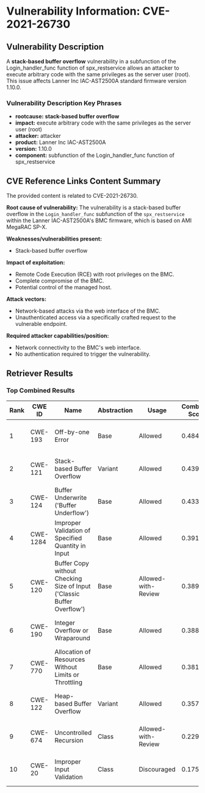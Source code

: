 # Vulnerability Information: CVE-2021-26730

## Vulnerability Description
A **stack-based buffer overflow** vulnerability in a subfunction of the Login_handler_func function of spx_restservice allows an attacker to execute arbitrary code with the same privileges as the server user (root). This issue affects Lanner Inc IAC-AST2500A standard firmware version 1.10.0.

### Vulnerability Description Key Phrases
- **rootcause:** **stack-based buffer overflow**
- **impact:** execute arbitrary code with the same privileges as the server user (root)
- **attacker:** attacker
- **product:** Lanner Inc IAC-AST2500A
- **version:** 1.10.0
- **component:** subfunction of the Login_handler_func function of spx_restservice

## CVE Reference Links Content Summary
The provided content is related to CVE-2021-26730.

**Root cause of vulnerability:**
The vulnerability is a stack-based buffer overflow in the `Login_handler_func` subfunction of the `spx_restservice` within the Lanner IAC-AST2500A's BMC firmware, which is based on AMI MegaRAC SP-X.

**Weaknesses/vulnerabilities present:**
- Stack-based buffer overflow

**Impact of exploitation:**
- Remote Code Execution (RCE) with root privileges on the BMC.
- Complete compromise of the BMC.
- Potential control of the managed host.

**Attack vectors:**
- Network-based attacks via the web interface of the BMC.
- Unauthenticated access via a specifically crafted request to the vulnerable endpoint.

**Required attacker capabilities/position:**
- Network connectivity to the BMC's web interface.
- No authentication required to trigger the vulnerability.

## Retriever Results

### Top Combined Results

| Rank | CWE ID | Name | Abstraction | Usage | Combined Score | Retrievers | Individual Scores |
|------|--------|------|-------------|-------|---------------|------------|-------------------|
| 1 | CWE-193 | Off-by-one Error | Base | Allowed | 0.4844 | sparse, graph | sparse: 0.222, graph: 1.000 |
| 2 | CWE-121 | Stack-based Buffer Overflow | Variant | Allowed | 0.4393 | dense, sparse | dense: 0.620, sparse: 0.289 |
| 3 | CWE-124 | Buffer Underwrite ('Buffer Underflow') | Base | Allowed | 0.4337 | sparse, graph | sparse: 0.200, graph: 0.894 |
| 4 | CWE-1284 | Improper Validation of Specified Quantity in Input | Base | Allowed | 0.3917 | sparse, graph | sparse: 0.225, graph: 0.736 |
| 5 | CWE-120 | Buffer Copy without Checking Size of Input ('Classic Buffer Overflow') | Base | Allowed-with-Review | 0.3893 | sparse, graph | sparse: 0.221, graph: 0.787 |
| 6 | CWE-190 | Integer Overflow or Wraparound | Base | Allowed | 0.3889 | dense, sparse | dense: 0.531, sparse: 0.215 |
| 7 | CWE-770 | Allocation of Resources Without Limits or Throttling | Base | Allowed | 0.3819 | dense, sparse | dense: 0.539, sparse: 0.196 |
| 8 | CWE-122 | Heap-based Buffer Overflow | Variant | Allowed | 0.3576 | dense, sparse | dense: 0.529, sparse: 0.215 |
| 9 | CWE-674 | Uncontrolled Recursion | Class | Allowed-with-Review | 0.2292 | dense, sparse | dense: 0.543, sparse: 0.207 |
| 10 | CWE-20 | Improper Input Validation | Class | Discouraged | 0.1752 | dense, sparse | dense: 0.544, sparse: 0.209 |

